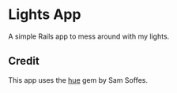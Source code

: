 # Lights App

A simple Rails app to mess around with my lights.


## Credit

This app uses the [hue](https://github.com/soffes/hue) gem by Sam Soffes.
